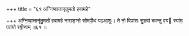+++
title = "६१ अग्निष्वात्तानृतुमतो हवामहे"

+++
अ॒ग्नि॒ष्वा॒त्तानृ॑तु॒मतो॑ हवामहे नाराश॒ꣳसे सो॑मपी॒थं यऽआ॒शुः। ते नो॒ विप्रा॑सः सु॒हवा॑ भवन्तु व॒य स्या॑म॒ पत॑यो रयी॒णाम् ॥६१ ॥
